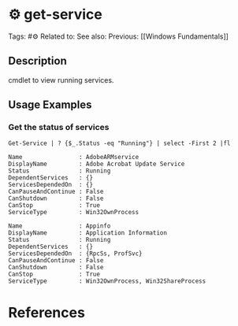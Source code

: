 # ⚙️ get-service

Tags: #⚙️
Related to:
See also:
Previous: [[Windows Fundamentals]]

## Description

cmdlet to view running services.

## Usage Examples

### Get the status of services

	Get-Service | ? {$_.Status -eq "Running"} | select -First 2 |fl

```powershell-session
Name                : AdobeARMservice
DisplayName         : Adobe Acrobat Update Service
Status              : Running
DependentServices   : {}
ServicesDependedOn  : {}
CanPauseAndContinue : False
CanShutdown         : False
CanStop             : True
ServiceType         : Win32OwnProcess

Name                : Appinfo
DisplayName         : Application Information
Status              : Running
DependentServices   : {}
ServicesDependedOn  : {RpcSs, ProfSvc}
CanPauseAndContinue : False
CanShutdown         : False
CanStop             : True
ServiceType         : Win32OwnProcess, Win32ShareProcess
```

# References
